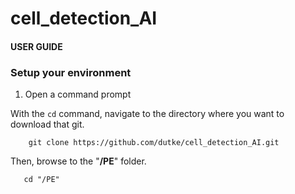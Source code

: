 # cell_detection_AI

#### **USER GUIDE**
### Setup your environment
    
1. Open a command prompt 

With the `cd` command, navigate to the directory where you want to download that git.
```
    git clone https://github.com/dutke/cell_detection_AI.git
```


Then, browse to the "**/PE**" folder.
    
```
   cd "/PE"
```

